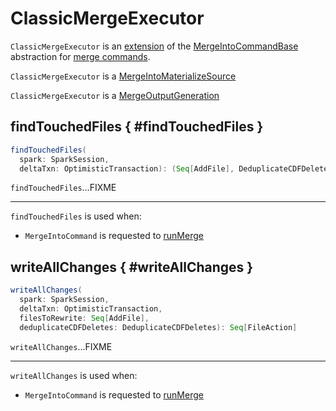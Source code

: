 # ClassicMergeExecutor

`ClassicMergeExecutor` is an [extension](#contract) of the [MergeIntoCommandBase](MergeIntoCommandBase.md) abstraction for [merge commands](#implementations).

`ClassicMergeExecutor` is a [MergeIntoMaterializeSource](MergeIntoMaterializeSource.md)

`ClassicMergeExecutor` is a [MergeOutputGeneration](MergeOutputGeneration.md)

## findTouchedFiles { #findTouchedFiles }

```scala
findTouchedFiles(
  spark: SparkSession,
  deltaTxn: OptimisticTransaction): (Seq[AddFile], DeduplicateCDFDeletes)
```

`findTouchedFiles`...FIXME

---

`findTouchedFiles` is used when:

* `MergeIntoCommand` is requested to [runMerge](MergeIntoCommand.md#runMerge)

## writeAllChanges { #writeAllChanges }

```scala
writeAllChanges(
  spark: SparkSession,
  deltaTxn: OptimisticTransaction,
  filesToRewrite: Seq[AddFile],
  deduplicateCDFDeletes: DeduplicateCDFDeletes): Seq[FileAction]
```

`writeAllChanges`...FIXME

---

`writeAllChanges` is used when:

* `MergeIntoCommand` is requested to [runMerge](MergeIntoCommand.md#runMerge)
